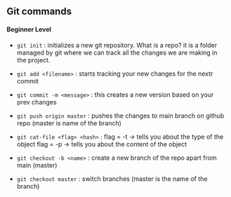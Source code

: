 ## Git commands

#### Beginner Level

- `git init` : initializes a new git repository. What is a repo? 
it is a folder managed by git where we can track all the changes we are making in the project.

- `git add <filename>` : starts tracking your new changes for the nextr commit

- `git commit -m <message>` : this creates a new version based on your prev changes

- `git push origin master` : pushes the changes to main branch on github repo (master is name of the branch)

- `git cat-file <flag> <hash>` : flag = -t -> tells you about the type of the object
                                 flag = -p -> tells you about the content of the object

- `git checkout -b <name>` : create a new branch of the repo apart from main (master)

- `git checkout master` : switch branches (master is the name of the branch)